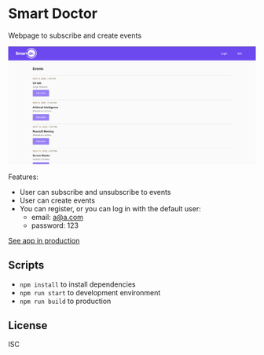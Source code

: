 # Smart Doctor
Webpage to subscribe and create events

![smartdoctor_Capture](.readme-static/capture.png)

Features:

* User can subscribe and unsubscribe to events
* User can create events
* You can register, or you can log in with the default user: 
    * email: a@a.com
    * password: 123


[See app in production](https://smartdoctor-alg.netlify.app)

## Scripts

* `npm install` to install dependencies
* `npm run start` to development environment
* `npm run build` to production

## License

ISC
